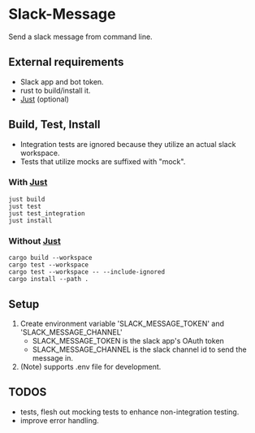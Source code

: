 # Slack-Message

Send a slack message from command line.

## External requirements

- Slack app and bot token.
- rust to build/install it.
- [Just](https://github.com/casey/just) (optional)

## Build, Test, Install

- Integration tests are ignored because they utilize an actual slack workspace.
- Tests that utilize mocks are suffixed with "mock".

### With [Just](https://github.com/casey/just)

```shell
just build
just test
just test_integration
just install
```

### Without [Just](https://github.com/casey/just)

```shell
cargo build --workspace
cargo test --workspace
cargo test --workspace -- --include-ignored
cargo install --path .
```

## Setup

1. Create environment variable 'SLACK_MESSAGE_TOKEN' and 'SLACK_MESSAGE_CHANNEL'
    - SLACK_MESSAGE_TOKEN is the slack app's OAuth token
    - SLACK_MESSAGE_CHANNEL is the slack channel id to send the message in.
1. (Note) supports .env file for development.

## TODOS

- tests, flesh out mocking tests to enhance non-integration testing.
- improve error handling.
